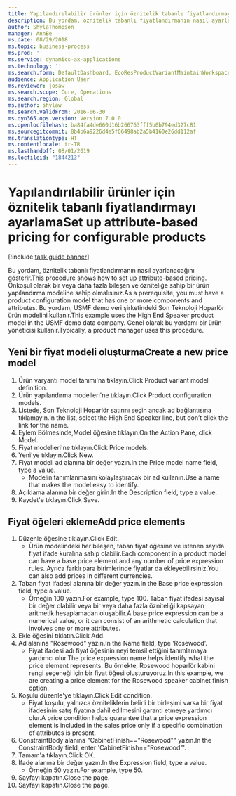 ```yaml
---
title: Yapılandırılabilir ürünler için öznitelik tabanlı fiyatlandırmayı ayarlama
description: Bu yordam, öznitelik tabanlı fiyatlandırmanın nasıl ayarlanacağını gösterir.
author: ShylaThompson
manager: AnnBe
ms.date: 08/29/2018
ms.topic: business-process
ms.prod: ''
ms.service: dynamics-ax-applications
ms.technology: ''
ms.search.form: DefaultDashboard, EcoResProductVariantMaintainWorkspace, PCProductConfigurationModelListPage, PCPriceModelList, PCPriceModel, PCConstraintEditor
audience: Application User
ms.reviewer: josaw
ms.search.scope: Core, Operations
ms.search.region: Global
ms.author: shylaw
ms.search.validFrom: 2016-06-30
ms.dyn365.ops.version: Version 7.0.0
ms.openlocfilehash: ba84fa4de660d16b266763fff5b0b794ed327c81
ms.sourcegitcommit: 8b4b6a9226d4e5f66498ab2a5b4160e26dd112af
ms.translationtype: HT
ms.contentlocale: tr-TR
ms.lasthandoff: 08/01/2019
ms.locfileid: "1844213"
---
```

# <a name="set-up-attribute-based-pricing-for-configurable-products"></a><span data-ttu-id="c9caa-103">Yapılandırılabilir ürünler için öznitelik tabanlı fiyatlandırmayı ayarlama</span><span class="sxs-lookup"><span data-stu-id="c9caa-103">Set up attribute-based pricing for configurable products</span></span>

[!include [task guide banner](../../includes/task-guide-banner.md)]

<span data-ttu-id="c9caa-104">Bu yordam, öznitelik tabanlı fiyatlandırmanın nasıl ayarlanacağını gösterir.</span><span class="sxs-lookup"><span data-stu-id="c9caa-104">This procedure shows how to set up attribute-based pricing.</span></span> <span data-ttu-id="c9caa-105">Önkoşul olarak bir veya daha fazla bileşen ve özniteliğe sahip bir ürün yapılandırma modeline sahip olmalısınız.</span><span class="sxs-lookup"><span data-stu-id="c9caa-105">As a prerequisite, you must have a product configuration model that has one or more components and attributes.</span></span> <span data-ttu-id="c9caa-106">Bu yordam, USMF demo veri şirketindeki Son Teknoloji Hoparlör ürün modelini kullanır.</span><span class="sxs-lookup"><span data-stu-id="c9caa-106">This example uses the High End Speaker product model in the USMF demo data company.</span></span> <span data-ttu-id="c9caa-107">Genel olarak bu yordamı bir ürün yöneticisi kullanır.</span><span class="sxs-lookup"><span data-stu-id="c9caa-107">Typically, a product manager uses this procedure.</span></span>


## <a name="create-a-new-price-model"></a><span data-ttu-id="c9caa-108">Yeni bir fiyat modeli oluşturma</span><span class="sxs-lookup"><span data-stu-id="c9caa-108">Create a new price model</span></span>
1. <span data-ttu-id="c9caa-109">Ürün varyantı model tanımı'na tıklayın.</span><span class="sxs-lookup"><span data-stu-id="c9caa-109">Click Product variant model definition.</span></span>
2. <span data-ttu-id="c9caa-110">Ürün yapılandırma modelleri'ne tıklayın.</span><span class="sxs-lookup"><span data-stu-id="c9caa-110">Click Product configuration models.</span></span>
3. <span data-ttu-id="c9caa-111">Listede, Son Teknoloji Hoparlör satırını seçin ancak ad bağlantısına tıklamayın.</span><span class="sxs-lookup"><span data-stu-id="c9caa-111">In the list, select the High End Speaker line, but don’t click the link for the name.</span></span>
4. <span data-ttu-id="c9caa-112">Eylem Bölmesinde,Model öğesine tıklayın.</span><span class="sxs-lookup"><span data-stu-id="c9caa-112">On the Action Pane, click Model.</span></span>
5. <span data-ttu-id="c9caa-113">Fiyat modelleri'ne tıklayın.</span><span class="sxs-lookup"><span data-stu-id="c9caa-113">Click Price models.</span></span>
6. <span data-ttu-id="c9caa-114">Yeni'ye tıklayın.</span><span class="sxs-lookup"><span data-stu-id="c9caa-114">Click New.</span></span>
7. <span data-ttu-id="c9caa-115">Fiyat modeli ad alanına bir değer yazın.</span><span class="sxs-lookup"><span data-stu-id="c9caa-115">In the Price model name field, type a value.</span></span>
    * <span data-ttu-id="c9caa-116">Modelin tanımlanmasını kolaylaştıracak bir ad kullanın.</span><span class="sxs-lookup"><span data-stu-id="c9caa-116">Use a name that makes the model easy to identify.</span></span>  
8. <span data-ttu-id="c9caa-117">Açıklama alanına bir değer girin.</span><span class="sxs-lookup"><span data-stu-id="c9caa-117">In the Description field, type a value.</span></span>
9. <span data-ttu-id="c9caa-118">Kaydet'e tıklayın.</span><span class="sxs-lookup"><span data-stu-id="c9caa-118">Click Save.</span></span>

## <a name="add-price-elements"></a><span data-ttu-id="c9caa-119">Fiyat öğeleri ekleme</span><span class="sxs-lookup"><span data-stu-id="c9caa-119">Add price elements</span></span>
1. <span data-ttu-id="c9caa-120">Düzenle öğesine tıklayın.</span><span class="sxs-lookup"><span data-stu-id="c9caa-120">Click Edit.</span></span>
    * <span data-ttu-id="c9caa-121">Ürün modelindeki her bileşen, taban fiyat öğesine ve istenen sayıda fiyat ifade kuralına sahip olabilir.</span><span class="sxs-lookup"><span data-stu-id="c9caa-121">Each component in a product model can have a base price element and any number of price expression rules.</span></span> <span data-ttu-id="c9caa-122">Ayrıca farklı para birimlerinde fiyatlar da ekleyebilirsiniz.</span><span class="sxs-lookup"><span data-stu-id="c9caa-122">You can also add prices in different currencies.</span></span>  
2. <span data-ttu-id="c9caa-123">Taban fiyat ifadesi alanına bir değer yazın.</span><span class="sxs-lookup"><span data-stu-id="c9caa-123">In the Base price expression field, type a value.</span></span>
    * <span data-ttu-id="c9caa-124">Örneğin 100 yazın.</span><span class="sxs-lookup"><span data-stu-id="c9caa-124">For example, type 100.</span></span>   <span data-ttu-id="c9caa-125">Taban fiyat ifadesi sayısal bir değer olabilir veya bir veya daha fazla özniteliği kapsayan aritmetik hesaplamadan oluşabilir.</span><span class="sxs-lookup"><span data-stu-id="c9caa-125">A base price expression can be a numerical value, or it can consist of an arithmetic calculation that involves one or more attributes.</span></span>  
3. <span data-ttu-id="c9caa-126">Ekle öğesini tıklatın.</span><span class="sxs-lookup"><span data-stu-id="c9caa-126">Click Add.</span></span>
4. <span data-ttu-id="c9caa-127">Ad alanına "Rosewood" yazın.</span><span class="sxs-lookup"><span data-stu-id="c9caa-127">In the Name field, type ‘Rosewood’.</span></span>
    * <span data-ttu-id="c9caa-128">Fiyat ifadesi adı fiyat öğesinin neyi temsil ettiğini tanımlamaya yardımcı olur.</span><span class="sxs-lookup"><span data-stu-id="c9caa-128">The price expression name helps identify what the price element represents.</span></span> <span data-ttu-id="c9caa-129">Bu örnekte, Rosewood hoparlör kabini rengi seçeneği için bir fiyat öğesi oluşturuyoruz.</span><span class="sxs-lookup"><span data-stu-id="c9caa-129">In this example, we are creating a price element for the Rosewood speaker cabinet finish option.</span></span>  
5. <span data-ttu-id="c9caa-130">Koşulu düzenle'ye tıklayın.</span><span class="sxs-lookup"><span data-stu-id="c9caa-130">Click Edit condition.</span></span>
    * <span data-ttu-id="c9caa-131">Fiyat koşulu, yalnızca özniteliklerin belirli bir birleşimi varsa bir fiyat ifadesinin satış fiyatına dahil edilmesini garanti etmeye yardımcı olur.</span><span class="sxs-lookup"><span data-stu-id="c9caa-131">A price condition helps guarantee that a price expression element is included in the sales price only if a specific combination of attributes is present.</span></span>  
6. <span data-ttu-id="c9caa-132">ConstraintBody alanına "CabinetFinish=="Rosewood"" yazın.</span><span class="sxs-lookup"><span data-stu-id="c9caa-132">In the ConstraintBody field, enter 'CabinetFinish=="Rosewood"'.</span></span>
7. <span data-ttu-id="c9caa-133">Tamam'a tıklayın.</span><span class="sxs-lookup"><span data-stu-id="c9caa-133">Click OK.</span></span>
8. <span data-ttu-id="c9caa-134">İfade alanına bir değer yazın.</span><span class="sxs-lookup"><span data-stu-id="c9caa-134">In the Expression field, type a value.</span></span>
    * <span data-ttu-id="c9caa-135">Örneğin 50 yazın.</span><span class="sxs-lookup"><span data-stu-id="c9caa-135">For example, type 50.</span></span>  
9. <span data-ttu-id="c9caa-136">Sayfayı kapatın.</span><span class="sxs-lookup"><span data-stu-id="c9caa-136">Close the page.</span></span>
10. <span data-ttu-id="c9caa-137">Sayfayı kapatın.</span><span class="sxs-lookup"><span data-stu-id="c9caa-137">Close the page.</span></span>


